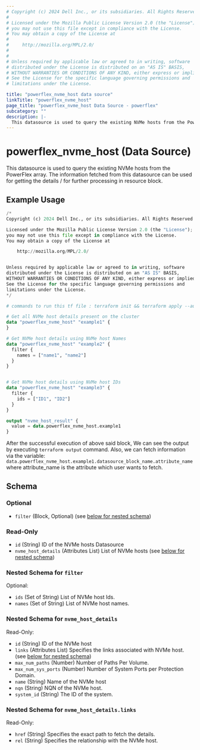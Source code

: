 ```yaml
---
# Copyright (c) 2024 Dell Inc., or its subsidiaries. All Rights Reserved.
#
# Licensed under the Mozilla Public License Version 2.0 (the "License");
# you may not use this file except in compliance with the License.
# You may obtain a copy of the License at
#
#     http://mozilla.org/MPL/2.0/
#
#
# Unless required by applicable law or agreed to in writing, software
# distributed under the License is distributed on an "AS IS" BASIS,
# WITHOUT WARRANTIES OR CONDITIONS OF ANY KIND, either express or implied.
# See the License for the specific language governing permissions and
# limitations under the License.

title: "powerflex_nvme_host data source"
linkTitle: "powerflex_nvme_host"
page_title: "powerflex_nvme_host Data Source - powerflex"
subcategory: ""
description: |-
  This datasource is used to query the existing NVMe hosts from the PowerFlex array. The information fetched from this datasource can be used for getting the details / for further processing in resource block.
---
```


# powerflex_nvme_host (Data Source)

This datasource is used to query the existing NVMe hosts from the PowerFlex array. The information fetched from this datasource can be used for getting the details / for further processing in resource block.

## Example Usage

```terraform
/*
Copyright (c) 2024 Dell Inc., or its subsidiaries. All Rights Reserved.

Licensed under the Mozilla Public License Version 2.0 (the "License");
you may not use this file except in compliance with the License.
You may obtain a copy of the License at

    http://mozilla.org/MPL/2.0/


Unless required by applicable law or agreed to in writing, software
distributed under the License is distributed on an "AS IS" BASIS,
WITHOUT WARRANTIES OR CONDITIONS OF ANY KIND, either express or implied.
See the License for the specific language governing permissions and
limitations under the License.
*/

# commands to run this tf file : terraform init && terraform apply --auto-approve

# Get all NVMe host details present on the cluster
data "powerflex_nvme_host" "example1" {
}

# Get NVMe host details using NVMe host Names
data "powerflex_nvme_host" "example2" {
  filter {
    names = ["name1", "name2"]
  }
}


# Get NVMe host details using NVMe host IDs
data "powerflex_nvme_host" "example3" {
  filter {
    ids = ["ID1", "ID2"]
  }
}

output "nvme_host_result" {
  value = data.powerflex_nvme_host.example1
}
```

After the successful execution of above said block, We can see the output by executing `terraform output` command. Also, we can fetch information via the variable: `data.powerflex_nvme_host.example1.datasource_block_name.attribute_name` where attribute_name is the attribute which user wants to fetch.

<!-- schema generated by tfplugindocs -->
## Schema

### Optional

- `filter` (Block, Optional) (see [below for nested schema](#nestedblock--filter))

### Read-Only

- `id` (String) ID of the NVMe hosts Datasource
- `nvme_host_details` (Attributes List) List of NVMe hosts (see [below for nested schema](#nestedatt--nvme_host_details))

<a id="nestedblock--filter"></a>
### Nested Schema for `filter`

Optional:

- `ids` (Set of String) List of NVMe host Ids.
- `names` (Set of String) List of NVMe host names.


<a id="nestedatt--nvme_host_details"></a>
### Nested Schema for `nvme_host_details`

Read-Only:

- `id` (String) ID of the NVMe host
- `links` (Attributes List) Specifies the links associated with NVMe host. (see [below for nested schema](#nestedatt--nvme_host_details--links))
- `max_num_paths` (Number) Number of Paths Per Volume.
- `max_num_sys_ports` (Number) Number of System Ports per Protection Domain.
- `name` (String) Name of the NVMe host
- `nqn` (String) NQN of the NVMe host.
- `system_id` (String) The ID of the system.

<a id="nestedatt--nvme_host_details--links"></a>
### Nested Schema for `nvme_host_details.links`

Read-Only:

- `href` (String) Specifies the exact path to fetch the details.
- `rel` (String) Specifies the relationship with the NVMe host.


